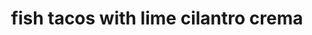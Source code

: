 ---
servings: 4 servings
notes:
nutrtionFacts: |-
  Serving Size: 2 Tacos
  * Calories 394
  * Calories from fat 14%
  * Fat 6.3g
  * Satfat 1.5g
  * Monofat 1.5g
  * Polyfat 1.5g
  * Protein 40.3g
  * Carbohydrate 40.1g
  * Fiber 5.5g
  * Cholesterol 70mg
  * Iron 3.5mg
  * Sodium
  * 857mg
  * Calcium 233mg
directions: |-
  * Preheat oven to 425°
  * To prepare crema, combine the first 8 ingredients in a small bowl; set aside
  * To prepare tacos, combine cumin and next 5 ingredients (through garlic powder) in a small bowl.
  * Sprinkle spice mixture evenly over both sides of fish
  * Place fish on a baking sheet coated with cooking spray and ake at 425° for 9 minutes or until fish flakes easily when tested with a fork or until desired degree of doneness
  * Place fish in a bowl; break into pieces with a fork
  * Heat tortillas according to package directions and ivide fish evenly among tortillas
  * Top each with 1/4 cup cabbage and 1 tablespoon crema
ingredients: |-
  Crema:
  * 1/4 cup thinly sliced green onions
  * 1/4 cup chopped fresh cilantro
  * 3 tablespoons fat-free mayonnaise
  * 3 tablespoons reduced-fat sour cream
  * 1 teaspoon grated lime rind
  * 1 1/2 teaspoons fresh lime juice
  * 1/4 teaspoon salt
  * 1 garlic clove minced

  Tacos:
  * 1 teaspoon ground cumin
  * 1 teaspoon ground coriander
  * 1/2 teaspoon smoked paprika
  * 1/4 teaspoon ground red pepper
  * 1/8 teaspoon salt
  * 1/8 teaspoon garlic powder
  * 1 1/2 pounds red snapper fillets cooking spray
  * 8 (6-inch) corn tortillas
  * 2 cups shredded cabbage
rating: 5
ease: easy
category: main course
href: 'https://www.myrecipes.com/recipe/fish-tacos-with-lime-cilantro-crema'
totalTime: 15 mins
cookTime:
prepTime:
title: fish tacos with lime cilantro crema
path: /fish-tacos-with-lime-cilantro-crema
---